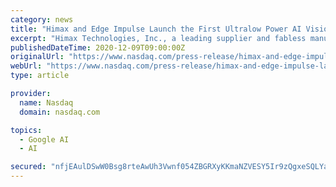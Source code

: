 ```yaml
---
category: news
title: "Himax and Edge Impulse Launch the First Ultralow Power AI Vision and Sensor Fusion Solution"
excerpt: "Himax Technologies, Inc., a leading supplier and fabless manufacturer of display drivers and other semiconductor products, today announced a collaboration with Edge Impulse that enables the rapid development and deployment of machine learning models on the Himax HX6537-A WE-I Plus AI processor and Google TensorFlow Lite for"
publishedDateTime: 2020-12-09T09:00:00Z
originalUrl: "https://www.nasdaq.com/press-release/himax-and-edge-impulse-launch-the-first-ultralow-power-ai-vision-and-sensor-fusion"
webUrl: "https://www.nasdaq.com/press-release/himax-and-edge-impulse-launch-the-first-ultralow-power-ai-vision-and-sensor-fusion"
type: article

provider:
  name: Nasdaq
  domain: nasdaq.com

topics:
  - Google AI
  - AI

secured: "nfjEAulDSwW0Bsg8rteAwUh3Vwnf054ZBGRXyKKmaNZVESY5Ir9zQgxeSQLYa6K/99QUCnsbKfVF6cnA4mDigktjkI9gB4Cq7vNWOlWb2LOSfq3IHWh30HkF4xkewvzbRTtgDf0eqVEjx4Nqs7xY/Pd00GCZtkU8GxWXYnjqFuo16C9SWa4+gck9UIboB2pJ/EQigsfqmABJQFDv/f9JA4QRCKq9KtUWo5iWtU4zAoalE+UG+FC4cZxNdz41xD55MGfm3GxSJz8HT7KJ7CsdWYTvfXM8UmnndFUJPR8bjkQZalvK/hK1Fma3WS7SYTjuzF3jEUwgCk5fBVZ3iuRcmAGPAn4WnrhM+PFx038yNVQ=;aQi5sQtA/ePTmI8YJIih0Q=="
---
```


